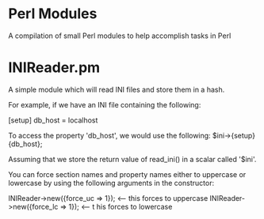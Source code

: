 # Perl Modules 
A compilation of small Perl modules to help accomplish tasks in Perl

# INIReader.pm
A simple module which will read INI files and store them in a hash.

For example, if we have an INI file containing the following:

[setup]
db_host = localhost

To access the property 'db_host', we would use the following:
$ini->{setup}{db_host};

Assuming that we store the return value of read_ini() in a scalar called '$ini'.

You can force section names and property names either to uppercase or lowercase by using the following arguments in the constructor:

INIReader->new({force_uc => 1}); <-- this forces to uppercase
INIReader->new({force_lc => 1}); <-- t his forces to lowercase
